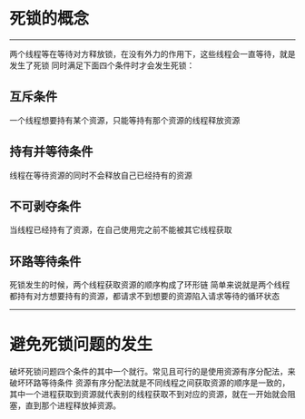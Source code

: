 # 死锁的概念
****
两个线程等在等待对方释放锁，在没有外力的作用下，这些线程会一直等待，就是发生了死锁
同时满足下面四个条件时才会发生死锁：
## 互斥条件
一个线程想要持有某个资源，只能等持有那个资源的线程释放资源

## 持有并等待条件
线程在等待资源的同时不会释放自己已经持有的资源

## 不可剥夺条件
当线程已经持有了资源，在自己使用完之前不能被其它线程获取

## 环路等待条件
死锁发生的时候，两个线程获取资源的顺序构成了环形链
简单来说就是两个线程都持有对方想要持有的资源，都请求不到想要的资源陷入请求等待的循环状态

****
# 避免死锁问题的发生
破坏死锁问题四个条件的其中一个就行。常见且可行的是使用资源有序分配法，来破坏环路等待条件
资源有序分配法就是不同线程之间获取资源的顺序是一致的，其中一个进程获取到资源就代表别的线程获取不到对应的资源，就在一开始就会阻塞，直到那个进程释放掉资源。